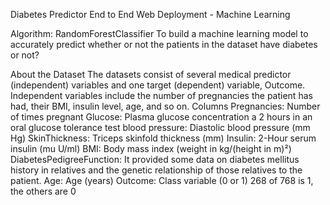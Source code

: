 Diabetes Predictor End to End Web Deployment - Machine Learning


Algorithm: RandomForestClassifier
To build a machine learning model to accurately predict whether or not the patients in the dataset have diabetes or not?


About the Dataset
The datasets consist of several medical predictor (independent) variables and one target (dependent) variable, Outcome. Independent variables include the number of pregnancies the patient has had, their BMI, insulin level, age, and so on.
Columns
Pregnancies: Number of times pregnant
Glucose: Plasma glucose concentration a 2 hours in an oral glucose tolerance test
blood pressure: Diastolic blood pressure (mm Hg)
SkinThickness: Triceps skinfold thickness (mm)
Insulin: 2-Hour serum insulin (mu U/ml)
BMI: Body mass index (weight in kg/(height in m)²) DiabetesPedigreeFunction: It provided some data on diabetes mellitus history in relatives and the genetic relationship of those relatives to the patient.
Age: Age (years)
Outcome: Class variable (0 or 1) 268 of 768 is 1, the others are 0